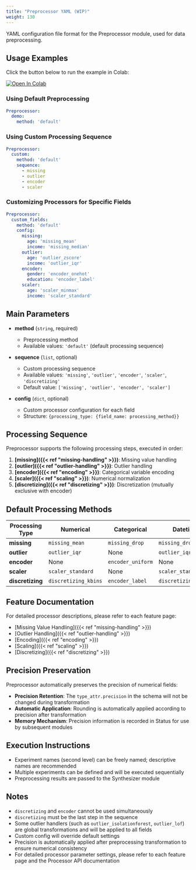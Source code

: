 ```yaml
---
title: "Preprocessor YAML (WIP)"
weight: 130
---
```


YAML configuration file format for the Preprocessor module, used for data preprocessing.

## Usage Examples

Click the button below to run the example in Colab:

[![Open In Colab](https://colab.research.google.com/assets/colab-badge.svg)](https://colab.research.google.com/github/nics-tw/petsard/blob/main/demo/petsard-yaml/preprocessor-yaml/preprocessor-yaml.ipynb)

### Using Default Preprocessing

```yaml
Preprocessor:
  demo:
    method: 'default'
```

### Using Custom Processing Sequence

```yaml
Preprocessor:
  custom:
    method: 'default'
    sequence:
      - missing
      - outlier
      - encoder
      - scaler
```

### Customizing Processors for Specific Fields

```yaml
Preprocessor:
  custom_fields:
    method: 'default'
    config:
      missing:
        age: 'missing_mean'
        income: 'missing_median'
      outlier:
        age: 'outlier_zscore'
        income: 'outlier_iqr'
      encoder:
        gender: 'encoder_onehot'
        education: 'encoder_label'
      scaler:
        age: 'scaler_minmax'
        income: 'scaler_standard'
```

## Main Parameters

- **method** (`string`, required)
  - Preprocessing method
  - Available values: `'default'` (default processing sequence)

- **sequence** (`list`, optional)
  - Custom processing sequence
  - Available values: `'missing'`, `'outlier'`, `'encoder'`, `'scaler'`, `'discretizing'`
  - Default value: `['missing', 'outlier', 'encoder', 'scaler']`

- **config** (`dict`, optional)
  - Custom processor configuration for each field
  - Structure: `{processing_type: {field_name: processing_method}}`

## Processing Sequence

Preprocessor supports the following processing steps, executed in order:

1. **[missing]({{< ref "missing-handling" >}})**: Missing value handling
2. **[outlier]({{< ref "outlier-handling" >}})**: Outlier handling
3. **[encoder]({{< ref "encoding" >}})**: Categorical variable encoding
4. **[scaler]({{< ref "scaling" >}})**: Numerical normalization
5. **[discretizing]({{< ref "discretizing" >}})**: Discretization (mutually exclusive with encoder)

## Default Processing Methods

| Processing Type | Numerical | Categorical | Datetime |
|-----------------|-----------|-------------|----------|
| **missing** | `missing_mean` | `missing_drop` | `missing_drop` |
| **outlier** | `outlier_iqr` | None | `outlier_iqr` |
| **encoder** | None | `encoder_uniform` | None |
| **scaler** | `scaler_standard` | None | `scaler_standard` |
| **discretizing** | `discretizing_kbins` | `encoder_label` | `discretizing_kbins` |

## Feature Documentation

For detailed processor descriptions, please refer to each feature page:

- [Missing Value Handling]({{< ref "missing-handling" >}})
- [Outlier Handling]({{< ref "outlier-handling" >}})
- [Encoding]({{< ref "encoding" >}})
- [Scaling]({{< ref "scaling" >}})
- [Discretizing]({{< ref "discretizing" >}})

## Precision Preservation

Preprocessor automatically preserves the precision of numerical fields:

- **Precision Retention**: The `type_attr.precision` in the schema will not be changed during transformation
- **Automatic Application**: Rounding is automatically applied according to precision after transformation
- **Memory Mechanism**: Precision information is recorded in Status for use by subsequent modules

## Execution Instructions

- Experiment names (second level) can be freely named; descriptive names are recommended
- Multiple experiments can be defined and will be executed sequentially
- Preprocessing results are passed to the Synthesizer module

## Notes

- `discretizing` and `encoder` cannot be used simultaneously
- `discretizing` must be the last step in the sequence
- Some outlier handlers (such as `outlier_isolationforest`, `outlier_lof`) are global transformations and will be applied to all fields
- Custom config will override default settings
- Precision is automatically applied after preprocessing transformation to ensure numerical consistency
- For detailed processor parameter settings, please refer to each feature page and the Processor API documentation